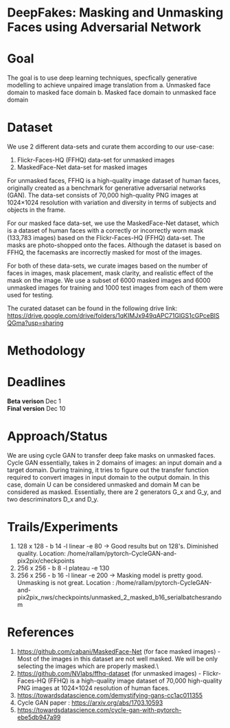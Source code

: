# DeepFakes: Masking and Unmasking Faces using Adversarial Network

# Goal
 
 The goal is to use deep learning techniques, specfically generative modelling to achieve unpaired image translation from
      a. Unmasked face domain to masked face domain
      b. Masked face domain to unmasked face domain
 
 # Dataset
 
 We use 2 different data-sets and curate them according to our use-case:
 1. Flickr-Faces-HQ (FFHQ) data-set for unmasked images
 2. MaskedFace-Net data-set for masked images

For unmasked faces, FFHQ is a high-quality image dataset of human faces, originally created as a benchmark for generative adversarial networks (GAN). The data-set consists
of 70,000 high-quality PNG images at 1024×1024 resolution with variation and diversity in terms of subjects and objects in the frame. 

For our masked face data-set, we use the MaskedFace-Net dataset, which is a dataset of human faces with a correctly or incorrectly worn mask (133,783 images) based on the Flickr-Faces-HQ (FFHQ) data-set. The masks are photo-shopped onto the faces. Although the dataset is based on FFHQ, the facemasks are incorrectly masked for most of the images.

For both of these data-sets, we curate images based on the number of faces in images, mask placement, mask clarity, and realistic effect of the mask on the image. We use a subset of 6000 masked images and 6000 unmasked images for training and 1000 test images from each of them were used for testing.
 
 
The curated dataset can be found in the following drive link: https://drive.google.com/drive/folders/1qKIMJx949qAPC71GlGS1cGPceBISQGma?usp=sharing
 
# Methodology



# Deadlines

  **Beta verison**   Dec 1 \
  **Final version**  Dec 10
  
# Approach/Status

We are using cycle GAN to transfer deep fake masks on unmasked faces. Cycle GAN essentially, takes in 2 domains of images: an input domain and a target domain. During training, it tries to figure out the transfer function required to convert images in input domain to the output domain. In this case, domain U can be considered unmasked and domain M can be considered as masked. Essentially, there are 2 generators G_x and G_y, and two descriminators D_x and D_y.

# Trails/Experiments
1. 128 x 128 - b 14 -l linear -e 80 -> Good results but on 128's. Diminished quality. Location: /home/rallam/pytorch-CycleGAN-and-pix2pix/checkpoints
2. 256 x 256 - b 8  -l plateau -e 130 
3. 256 x 256 - b 16 -l linear  -e 200 -> Masking model is pretty good. Unmasking is not great. Location : /home/rallam/pytorch-CycleGAN-and-pix2pix_nws/checkpoints/unmasked_2_masked_b16_serialbatchesrandom

# References
  1. https://github.com/cabani/MaskedFace-Net (for face masked images) - Most of the images in this dataset are not well masked. We will be only selecting the images which are properly masked.\
  2. https://github.com/NVlabs/ffhq-dataset (for unmasked images) - Flickr-Faces-HQ (FFHQ) is a high-quality image dataset of 70,000 high-quality PNG images at 1024×1024 resolution of human faces.
  3. https://towardsdatascience.com/demystifying-gans-cc1ac011355 
  4. Cycle GAN paper : https://arxiv.org/abs/1703.10593
  5. https://towardsdatascience.com/cycle-gan-with-pytorch-ebe5db947a99
